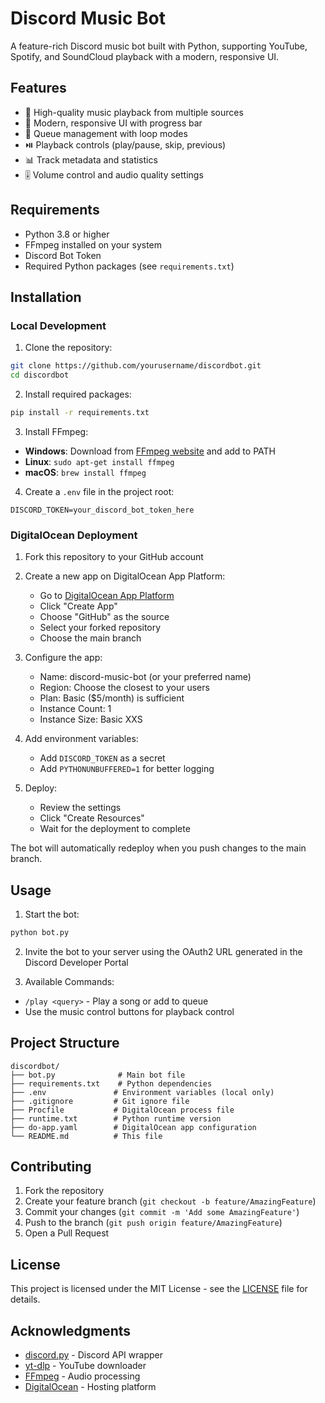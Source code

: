 # Discord Music Bot

A feature-rich Discord music bot built with Python, supporting YouTube, Spotify, and SoundCloud playback with a modern, responsive UI.

## Features

- 🎵 High-quality music playback from multiple sources
- 🎨 Modern, responsive UI with progress bar
- 🔄 Queue management with loop modes
- ⏯️ Playback controls (play/pause, skip, previous)
- 📊 Track metadata and statistics
- 🎚️ Volume control and audio quality settings

## Requirements

- Python 3.8 or higher
- FFmpeg installed on your system
- Discord Bot Token
- Required Python packages (see `requirements.txt`)

## Installation

### Local Development

1. Clone the repository:
```bash
git clone https://github.com/yourusername/discordbot.git
cd discordbot
```

2. Install required packages:
```bash
pip install -r requirements.txt
```

3. Install FFmpeg:
- **Windows**: Download from [FFmpeg website](https://ffmpeg.org/download.html) and add to PATH
- **Linux**: `sudo apt-get install ffmpeg`
- **macOS**: `brew install ffmpeg`

4. Create a `.env` file in the project root:
```env
DISCORD_TOKEN=your_discord_bot_token_here
```

### DigitalOcean Deployment

1. Fork this repository to your GitHub account

2. Create a new app on DigitalOcean App Platform:
   - Go to [DigitalOcean App Platform](https://cloud.digitalocean.com/apps)
   - Click "Create App"
   - Choose "GitHub" as the source
   - Select your forked repository
   - Choose the main branch

3. Configure the app:
   - Name: discord-music-bot (or your preferred name)
   - Region: Choose the closest to your users
   - Plan: Basic ($5/month) is sufficient
   - Instance Count: 1
   - Instance Size: Basic XXS

4. Add environment variables:
   - Add `DISCORD_TOKEN` as a secret
   - Add `PYTHONUNBUFFERED=1` for better logging

5. Deploy:
   - Review the settings
   - Click "Create Resources"
   - Wait for the deployment to complete

The bot will automatically redeploy when you push changes to the main branch.

## Usage

1. Start the bot:
```bash
python bot.py
```

2. Invite the bot to your server using the OAuth2 URL generated in the Discord Developer Portal

3. Available Commands:
- `/play <query>` - Play a song or add to queue
- Use the music control buttons for playback control

## Project Structure

```
discordbot/
├── bot.py              # Main bot file
├── requirements.txt    # Python dependencies
├── .env               # Environment variables (local only)
├── .gitignore         # Git ignore file
├── Procfile           # DigitalOcean process file
├── runtime.txt        # Python runtime version
├── do-app.yaml        # DigitalOcean app configuration
└── README.md          # This file
```

## Contributing

1. Fork the repository
2. Create your feature branch (`git checkout -b feature/AmazingFeature`)
3. Commit your changes (`git commit -m 'Add some AmazingFeature'`)
4. Push to the branch (`git push origin feature/AmazingFeature`)
5. Open a Pull Request

## License

This project is licensed under the MIT License - see the [LICENSE](LICENSE) file for details.

## Acknowledgments

- [discord.py](https://github.com/Rapptz/discord.py) - Discord API wrapper
- [yt-dlp](https://github.com/yt-dlp/yt-dlp) - YouTube downloader
- [FFmpeg](https://ffmpeg.org/) - Audio processing
- [DigitalOcean](https://www.digitalocean.com/) - Hosting platform 